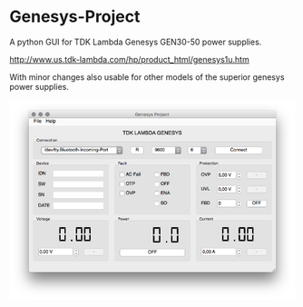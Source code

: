 # Genesys-Project
A python GUI for TDK Lambda Genesys GEN30-50 power supplies.

http://www.us.tdk-lambda.com/hp/product_html/genesys1u.htm

With minor changes also usable for other models of the superior genesys power supplies.

![alt tag](https://github.com/FlyGlas/Genesys-Project/raw/master/screenshot.png)
